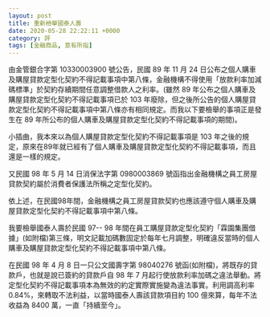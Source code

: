 ```yaml
---
layout: post
title: 重新檢舉國泰人壽
date: 2020-05-28 22:22:11 +0000
category: 評
tags: [金融商品, 意有所指]
---
```


由金管銀合字第 10330003900 號公告，民國 89 年 11 月 24 日公布之個人購車及購屋貸款定型化契約不得記載事項中第八條，金融機構不得使用「放款利率加減碼標準」於契約存續期間任意調整借款人之利率。(雖然 89 年公布之個人購車及購屋貸款定型化契約不得記載事項已於 103 年廢除，但之後所公告的個人購屋貸款定型化契約不得記載事項中第八條亦有相同規定。而我以下要檢舉的事項正是發生在 89 年所公布的個人購車及購屋貸款定型化契約不得記載事項的期間)。

小插曲，我本來以為個人購屋貸款定型化契約不得記載事項是 103 年之後的規定，原來在89年就已經有了個人購車及購屋貸款定型化契約不得記載事項，而且還是一樣的規定。

又民國 98 年 5 月 14 日消保法字第 0980003869 號函指出金融機構之員工房屋貸款契約屬於消費者保護法所稱之定型化契約。

依上述，在民國98年間，金融機構之員工房屋貸款契約也應該遵守個人購車及購屋貸款定型化契約不得記載事項中第八條。

我要檢舉國泰人壽於民國 97-- 98 年間在員工購屋貸款定型化契約「霖園集團借據」(如附檔)第三條，明文記載加碼數固定於每年七月調整，明確違反當時的個人購車及購屋貸款定型化契約不得記載事項中第八條。

在民國 98 年 4 月 8 日一只公文國壽字第 98040276 號函(如附檔)，將既存的貸款戶，也就是說已簽約的貸款戶自 98 年 7 月起行使放款利率加碼之違法舉動。將定型化契約不得記載事項本為無效的約定實際實施變為違法事實。利用調高利率0.84%，來轉取不法利益，以當時國泰人壽該貸款項目約 100 億來算，每年不法收益為 8400 萬，一直「持續至今」。
